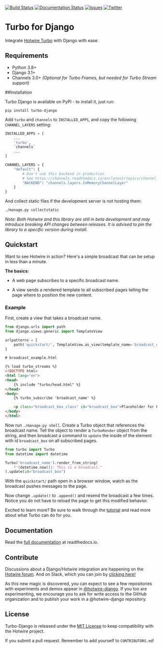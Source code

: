 [![Build Status](https://img.shields.io/endpoint.svg?url=https%3A%2F%2Factions-badge.atrox.dev%2Fhotwire-django%2Fturbo-django%2Fbadge%3Fref%3Dmain&style=flat)](https://actions-badge.atrox.dev/hotwire-django/turbo-django/goto?ref=main)
[![Documentation Status](https://readthedocs.org/projects/turbo-django/badge/?version=latest)](https://turbo-django.readthedocs.io/en/latest/?badge=latest)
[![Issues](https://img.shields.io/github/issues/hotwire-django/turbo-django)](https://img.shields.io/github/issues/hotwire-django/turbo-django)
[![Twitter](https://img.shields.io/twitter/url?style=social&url=https%3A%2F%2Ftwitter.com%2FDjangoHotwire)](https://twitter.com/intent/tweet?text=Wow:&url=https%3A%2F%2Fgithub.com%2Fhotwire-django%2Fturbo-django)

# Turbo for Django


Integrate [Hotwire Turbo](https://turbo.hotwired.dev/) with Django with ease.


## Requirements

- Python 3.8+
- Django 3.1+
- Channels 3.0+ _(Optional for Turbo Frames, but needed for Turbo Stream support)_

##Installation

Turbo Django is available on PyPI - to install it, just run:

    pip install turbo-django

Add `turbo` and `channels` to `INSTALLED_APPS`, and copy the following `CHANNEL_LAYERS` setting:

```python
INSTALLED_APPS = [
    ...
    'turbo',
    `channels`
	...
]

CHANNEL_LAYERS = {
    "default": {
        # Don't use this backend in production
        # See https://channels.readthedocs.io/en/latest/topics/channel_layers.html
        "BACKEND": "channels.layers.InMemoryChannelLayer"
    }
}

```

And collect static files if the development server is not hosting them:

```sh
./manage.py collectstatic
```

_Note: Both Hotwire and this library are still in beta development and may introduce breaking API changes between releases.  It is advised to pin the library to a specific version during install._

## Quickstart
Want to see Hotwire in action? Here's a simple broadcast that can be setup in less than a minute.

**The basics:**

* A web page subscribes to a specific broadcast name.

* A view sends a rendered template to all subscribed pages telling the page where to position the new content.


### Example

First, create a view that takes a broadcast name.


```python
from django.urls import path
from django.views.generic import TemplateView

urlpatterns = [
    path('quickstart/', TemplateView.as_view(template_name='broadcast_example.html'))
]
```

```html
# broadcast_example.html

{% load turbo_streams %}
<!DOCTYPE html>
<html lang="en">
<head>
    {% include "turbo/head.html" %}
</head>
<body>
    {% turbo_subscribe 'broadcast_name' %}

    <p class="broadcast_box_class" id="broadcast_box">Placeholder for broadcast</p>
</body>
</html>
```

Now run ``./manage.py shell``.  Create a Turbo object that references the broadcast name.  Tell the object to render a ``TurboRender`` object from the string, and then broadcast a command to `update` the inside of the element with id `broadcast_box` on all subscribed pages.

```python
from turbo import Turbo
from datetime import datetime

Turbo('broadcast_name').render_from_string(
    f"{datetime.now()}: This is a broadcast."
).update(id="broadcast_box")
```

With the `quickstart/` path open in a browser window, watch as the broadcast pushes messages to the page.

Now change `.update()` to `.append()` and resend the broadcast a few times. Notice you do not have to reload the page to get this modified behavior.

Excited to learn more?  Be sure to walk through the [tutorial](https://turbo-django.readthedocs.io/en/latest/index.html) and read more about what Turbo can do for you.

## Documentation
Read the [full documentation](https://turbo-django.readthedocs.io/en/latest/index.html) at readthedocs.io.


## Contribute

Discussions about a Django/Hotwire integration are happening on the [Hotwire forum](https://discuss.hotwired.dev/t/django-backend-support-for-hotwire/1570). And on Slack, which you can join by [clicking here!](https://join.slack.com/t/pragmaticmindsgruppe/shared_invite/zt-kl0e0plt-uXGQ1PUt5yRohLNYcVvhhQ)

As this new magic is discovered, you can expect to see a few repositories with experiments and demos appear in [@hotwire-django](https://github.com/hotwire-django). If you too are experimenting, we encourage you to ask for write access to the GitHub organization and to publish your work in a @hotwire-django repository.


## License

Turbo-Django is released under the [MIT License](https://opensource.org/licenses/MIT) to keep compatibility with the Hotwire project.

If you submit a pull request. Remember to add yourself to `CONTRIBUTORS.md`!

